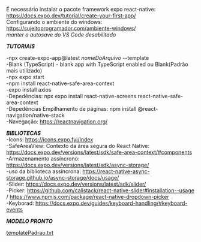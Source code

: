 É necessário instalar o pacote framework expo react-native: https://docs.expo.dev/tutorial/create-your-first-app/ <br>
Configurando o ambiente do windows: https://sujeitoprogramador.com/ambiente-windows/ <br>
*manter o autosave do VS Code desabilitado* <br>

***TUTORIAIS***

-npx create-expo-app@latest *nomeDoArquivo* --template <br>
-Blank (TypeScript) - blank app with TypeScript enabled ou Blank(Padrão mais utilizado) <br>
-npx expo start <br>
-npm install react-native-safe-area-context <br>
-expo install axios <br>
-Depedências: npx expo install react-native-screens react-native-safe-area-context <br>
-Depedências Empilhamento de páginas: npm install @react-navigation/native-stack <br>
-Navegação: https://reactnavigation.org/ <br>

***BIBLIOTECAS***
<br>
-Icons: https://icons.expo.fyi/Index <br>
-SafeAreaView: Contexto da área segura do React Native: https://docs.expo.dev/versions/latest/sdk/safe-area-context/#components <br>
-Armazenamento assíncrono: https://docs.expo.dev/versions/latest/sdk/async-storage/ <br>
-uso da biblioteca assíncrona: https://react-native-async-storage.github.io/async-storage/docs/usage/ <br>
-Slider: https://docs.expo.dev/versions/latest/sdk/slider/ <br>
-Picker: https://github.com/callstack/react-native-slider#installation--usage / https://www.npmjs.com/package/react-native-dropdown-picker <br>
-Keyborad: https://docs.expo.dev/guides/keyboard-handling/#keyboard-events <br>

***MODELO PRONTO***

[templatePadrao.txt](https://github.com/user-attachments/files/18662419/templatePadrao.txt)
